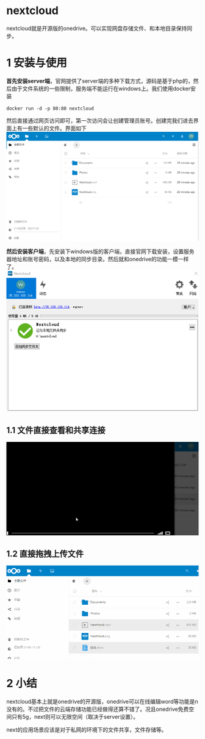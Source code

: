 # nextcloud
nextcloud就是开源版的onedrive。可以实现网盘存储文件、和本地目录保持同步。
# 1 安装与使用
**首先安装server端**，官网提供了server端的多种下载方式，源码是基于php的，然后由于文件系统的一些限制，服务端不能运行在windows上。我们使用docker安装
```
docker run -d -p 80:80 nextcloud
```
然后直接通过网页访问即可，第一次访问会让创建管理员账号。创建完我们进去界面上有一些默认的文件。界面如下  
![image](img/next1.jpg)  

**然后安装客户端**，先安装下windows版的客户端，直接官网下载安装，设置服务器地址和账号密码，以及本地的同步目录。然后就和onedrive的功能一模一样了。  
![image](img/next2.jpg)   
 
## 1.1 文件直接查看和共享连接
![image](img/next1.gif)  

## 1.2 直接拖拽上传文件
![image](img/next2.gif)  

# 2 小结
nextcloud基本上就是onedrive的开源版，onedrive可以在线编辑word等功能是n没有的。不过把文件的云端存储功能已经做得还算不错了。况且onedrive免费空间只有5g，next则可以无限空间（取决于server设置）。

next的应用场景应该是对于私网的环境下的文件共享，文件存储等。